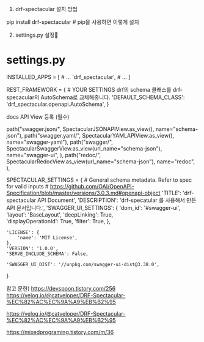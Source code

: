 1. drf-spectacular 설치 방법

pip install drf-spectacular  # pip을 사용하면 이렇게 설치

2. settings.py 설정
# settings.py

INSTALLED_APPS = [
    # ...
    'drf_spectacular',
    # ...
]

REST_FRAMEWORK = {
    # YOUR SETTINGS  drf의 schema 클래스를 drf-specacular의 AutoSchema로 교체해줍니다.
    'DEFAULT_SCHEMA_CLASS': 'drf_spectacular.openapi.AutoSchema',
}

docs API View 등록 (필수)

path("swagger.json/", SpectacularJSONAPIView.as_view(), name="schema-json"),
path("swagger.yaml/", SpectacularYAMLAPIView.as_view(), name="swagger-yaml"),
path("swagger/", SpectacularSwaggerView.as_view(url_name="schema-json"), name="swagger-ui", ),
path("redoc/", SpectacularRedocView.as_view(url_name="schema-json"), name="redoc", ),

SPECTACULAR_SETTINGS = {
    # General schema metadata. Refer to spec for valid inputs
    # https://github.com/OAI/OpenAPI-Specification/blob/master/versions/3.0.3.md#openapi-object
    'TITLE': 'drf-spectacular API Document',
    'DESCRIPTION': 'drf-specatular 를 사용해서 만든 API 문서입니다.',
    'SWAGGER_UI_SETTINGS': {
        'dom_id': '#swagger-ui',
        'layout': 'BaseLayout', 
        'deepLinking': True,  
        'displayOperationId': True,
        'filter': True,
    },
   
    'LICENSE': {
        'name': 'MIT License',
    },
    'VERSION': '1.0.0',
    'SERVE_INCLUDE_SCHEMA': False,

    'SWAGGER_UI_DIST': '//unpkg.com/swagger-ui-dist@3.38.0',
}


참고 문헌)
https://devspoon.tistory.com/256
https://velog.io/@catveloper/DRF-Spectacular-%EC%82%AC%EC%9A%A9%EB%B2%95

https://velog.io/@catveloper/DRF-Spectacular-%EC%82%AC%EC%9A%A9%EB%B2%95


https://mixedprograming.tistory.com/m/36